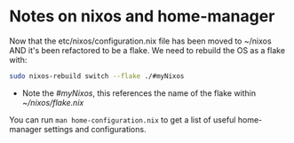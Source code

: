 # Notes on nixos and home-manager

Now that the etc/nixos/configuration.nix file has been moved to ~/nixos AND it's been refactored to be a flake. We need to rebuild the OS as a flake with:
```bash
sudo nixos-rebuild switch --flake ./#myNixos
```
* Note the *#myNixos*, this references the name of the flake within *~/nixos/flake.nix*

You can run `man home-configuration.nix` to get a list of useful home-manager settings and configurations.
 